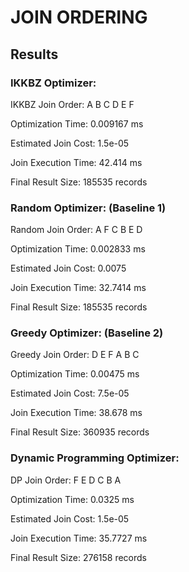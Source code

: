 # JOIN ORDERING
## Results
### IKKBZ Optimizer:

IKKBZ Join Order: A B C D E F 

Optimization Time: 0.009167 ms

Estimated Join Cost: 1.5e-05

Join Execution Time: 42.414 ms

Final Result Size: 185535 records

### Random Optimizer: (Baseline 1)

Random Join Order: A F C B E D 

Optimization Time: 0.002833 ms

Estimated Join Cost: 0.0075

Join Execution Time: 32.7414 ms

Final Result Size: 185535 records

### Greedy Optimizer: (Baseline 2)

Greedy Join Order: D E F A B C 

Optimization Time: 0.00475 ms

Estimated Join Cost: 7.5e-05

Join Execution Time: 38.678 ms

Final Result Size: 360935 records

### Dynamic Programming Optimizer:

DP Join Order: F E D C B A 

Optimization Time: 0.0325 ms

Estimated Join Cost: 1.5e-05

Join Execution Time: 35.7727 ms

Final Result Size: 276158 records